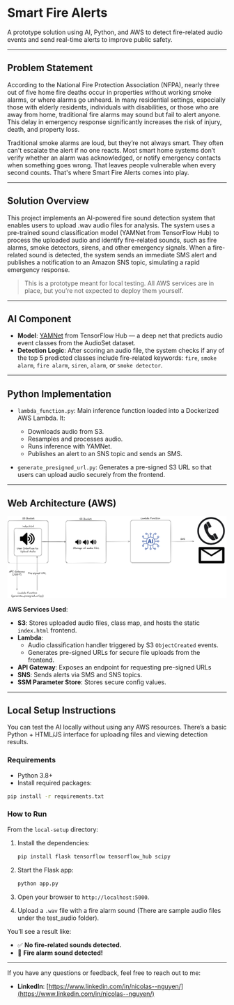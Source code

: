# Smart Fire Alerts

A prototype solution using AI, Python, and AWS to detect fire-related audio events and send real-time alerts to improve public safety.

---

## Problem Statement

According to the National Fire Protection Association (NFPA), nearly three out of five home fire deaths occur in properties without working smoke alarms, or where alarms go unheard. In many residential settings, especially those with elderly residents, individuals with disabilities, or those who are away from home, traditional fire alarms may sound but fail to alert anyone. This delay in emergency response significantly increases the risk of injury, death, and property loss.

Traditional smoke alarms are loud, but they’re not always smart. They often can't escalate the alert if no one reacts. Most smart home systems don’t verify whether an alarm was acknowledged, or notify emergency contacts when something goes wrong. That leaves people vulnerable when every second counts. That's where Smart Fire Alerts comes into play.

---

## Solution Overview

This project implements an AI-powered fire sound detection system that enables users to upload .wav audio files for analysis. The system uses a pre-trained sound classification model (YAMNet from TensorFlow Hub) to process the uploaded audio and identify fire-related sounds, such as fire alarms, smoke detectors, sirens, and other emergency signals. When a fire-related sound is detected, the system sends an immediate SMS alert and publishes a notification to an Amazon SNS topic, simulating a rapid emergency response.

> This is a prototype meant for local testing. All AWS services are in place, but you’re not expected to deploy them yourself.

---

## AI Component

- **Model**: [YAMNet](https://tfhub.dev/google/yamnet/1) from TensorFlow Hub — a deep net that predicts audio event classes from the AudioSet dataset.
- **Detection Logic**: After scoring an audio file, the system checks if any of the top 5 predicted classes include fire-related keywords: `fire`, `smoke alarm`, `fire alarm`, `siren`, `alarm`, or `smoke detector`.

---

## Python Implementation

- `lambda_function.py`: Main inference function loaded into a Dockerized AWS Lambda. It:
  - Downloads audio from S3.
  - Resamples and processes audio.
  - Runs inference with YAMNet.
  - Publishes an alert to an SNS topic and sends an SMS.

- `generate_presigned_url.py`: Generates a pre-signed S3 URL so that users can upload audio securely from the frontend.

---

## Web Architecture (AWS)

![Architecture](architecture.png)

**AWS Services Used**:
- **S3**: Stores uploaded audio files, class map, and hosts the static `index.html` frontend.
- **Lambda**: 
  - Audio classification handler triggered by S3 `ObjectCreated` events.
  - Generates pre-signed URLs for secure file uploads from the frontend.
- **API Gateway**: Exposes an endpoint for requesting pre-signed URLs
- **SNS**: Sends alerts via SMS and SNS topics.
- **SSM Parameter Store**: Stores secure config values.


---

## Local Setup Instructions

You can test the AI locally without using any AWS resources. There’s a basic Python + HTML/JS interface for uploading files and viewing detection results.

### Requirements

- Python 3.8+
- Install required packages:

```bash
pip install -r requirements.txt
```

### How to Run

From the `local-setup` directory:

1. Install the dependencies:

    ```bash
    pip install flask tensorflow tensorflow_hub scipy
    ```

2. Start the Flask app:

    ```bash
    python app.py
    ```

3. Open your browser to `http://localhost:5000`.

4. Upload a `.wav` file with a fire alarm sound (There are sample audio files under the test_audio folder).

You’ll see a result like:

- ✅ **No fire-related sounds detected.**
- 🚨 **Fire alarm sound detected!**

---

If you have any questions or feedback, feel free to reach out to me:

- **LinkedIn**: [https://www.linkedin.com/in/nicolas--nguyen/](https://www.linkedin.com/in/nicolas--nguyen/)
